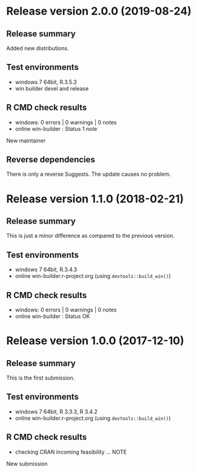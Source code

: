 # Release version 2.0.0 (2019-08-24)

## Release summary

Added new distributions.

## Test environments

* windows 7 64bit, R.3.5.3
* win builder devel and release

## R CMD check results

* windows: 0 errors | 0 warnings | 0 notes
* online win-builder : Status 1 note

New maintainer


## Reverse dependencies 

There is only a reverse Suggests. The update causes no problem.


# Release version 1.1.0 (2018-02-21)

## Release summary

This is just a minor difference as compared to the previous version.

## Test environments

* windows 7 64bit, R.3.4.3
* online win-builder.r-project.org (using `devtools::build_win()`)

## R CMD check results

* windows: 0 errors | 0 warnings | 0 notes
* online win-builder : Status OK


# Release version 1.0.0 (2017-12-10)

## Release summary

This is the first submission.

## Test environments

* windows 7 64bit, R 3.3.3, R 3.4.2
* online win-builder.r-project.org (using `devtools::build_win()`)

## R CMD check results

* checking CRAN incoming feasibility ... NOTE

New submission
